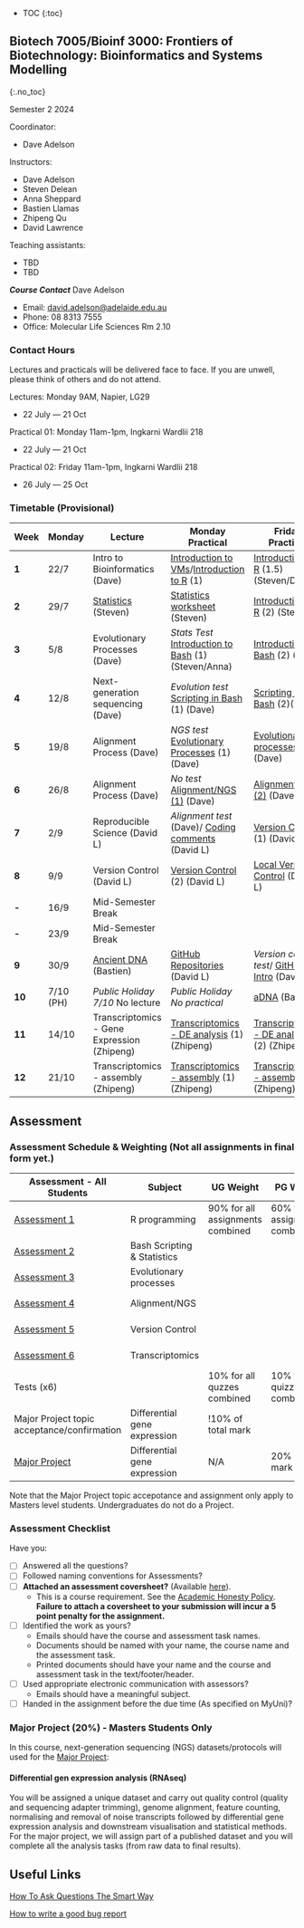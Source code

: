 * TOC
{:toc}

## Biotech 7005/Bioinf 3000: Frontiers of Biotechnology: Bioinformatics and Systems Modelling
{:.no_toc}

Semester 2 2024

Coordinator:
- Dave Adelson

Instructors:
- Dave Adelson
- Steven Delean
- Anna Sheppard
- Bastien Llamas
- Zhipeng Qu
- David Lawrence

Teaching assistants:
- TBD
- TBD

__*Course Contact*__
Dave Adelson
- Email: david.adelson@adelaide.edu.au
- Phone: 08 8313 7555
- Office: Molecular Life Sciences Rm 2.10

### Contact Hours
Lectures and practicals will be delivered face to face. If you are unwell, please think of others and do not attend. 

Lectures: Monday 9AM, Napier, LG29
- 22 July — 21 Oct

Practical 01: Monday 11am-1pm, Ingkarni Wardlii 218
- 22 July — 21 Oct

Practical 02: Friday 11am-1pm, Ingkarni Wardlii 218
- 26 July — 25 Oct

### Timetable (Provisional)

| **Week** | **Monday** |**Lecture**         |**Monday Practical**                                 | **Friday Practical**                              |
|----------|------------|---------------------|--------------------------------------------|------------------------------------------|
| **1**    | 22/7       |Intro to Bioinformatics (Dave)  |[Introduction to VMs]/[Introduction to R] (1)   |[Introduction to R] (1.5) (Steven/Dave)  |
| **2**    | 29/7        |[Statistics][2] (Steven)  |[Statistics worksheet]  (Steven) |[Introduction to R] (2) (Steven)      |
| **3**    | 5/8        |Evolutionary Processes (Dave) |*Stats Test* [Introduction to Bash] (1) (Steven/Anna)  |[Introduction To Bash] (2) (Anna)   |
| **4**    | 12/8       |Next-generation sequencing  (Dave) |*Evolution test* [Scripting in Bash] (1) (Dave)|[Scripting In Bash] (2)(Dave)                   |
| **5**    | 19/8       |Alignment Process (Dave) |*NGS test* [Evolutionary Processes] (1) (Dave) | [Evolutionary processes] (2) (Dave)    |
| **6**    | 26/8       |Alignment Process (Dave) |*No test* [Alignment/NGS (1)] (Dave)  |[Alignment/NGS (2)] (Dave)             |
| **7**    | 2/9        |Reproducible Science (David L)   |*Alignment test* (Dave)/ [Coding comments] (David L)  | [Version Control] (1) (David L)  |
| **8**    | 9/9       |Version Control (David L)   |[Version Control] (2) (David L)    |[Local Version Control] (David L)  |
| **-**    | 16/9       | Mid-Semester Break      |                                        |                                          |
| **-**    | 23/9       | Mid-Semester Break      |                                        |                                          |
| **9**    | 30/9   | [Ancient DNA][11] (Bastien)|[GitHub Repositories] (David L) | *Version control test*/ [GitHub Intro] (David L)   
| **10**   | 7/10 (PH)     | *Public Holiday 7/10* No lecture |*Public Holiday No practical*  |[aDNA][12] (Bastien) |
| **11**   | 14/10      |Transcriptomics - Gene Expression (Zhipeng)  | [Transcriptomics - DE analysis] (1) (Zhipeng) |[Transcriptomics - DE analysis] (2) (Zhipeng) | 
| **12**   | 21/10      |Transcriptomics - assembly (Zhipeng) |[Transcriptomics - assembly] (1) (Zhipeng) | [Transcriptomics - assembly] (2) (Zhipeng)   |


[1]: http://biotech7005.services.adelaide.edu.au/01-bioinformatics.slide
[2]: Lectures/02-statistics.html
[3]: http://biotech7005.services.adelaide.edu.au/03-evoprocess.slide
[4]: http://biotech7005.services.adelaide.edu.au/04-sequencing.slide
[5]: http://biotech7005.services.adelaide.edu.au/05-alignment.slide
[6]: http://biotech7005.services.adelaide.edu.au/05-alignment.slide
[7]: https://university-of-adelaide-bx-masters.github.io/BIOTECH-7005-BIOINF-3000/
[8]: https://university-of-adelaide-bx-masters.github.io/BIOTECH-7005-BIOINF-3000/
[9]: Practicals/VCF_Analysis/Week_8_Practical-VCF_Analysis.md
[10]: Practicals/Transcriptome_Practical/Transcriptome_assembly.md
[11]: https://github.com/University-of-Adelaide-Bx-Masters/BIOTECH-7005-BIOINF-3000/blob/master/Lectures/12_ancient_DNA-compressed.pdf
[12]: https://github.com/University-of-Adelaide-Bx-Masters/BIOTECH-7005-BIOINF-3000/tree/master/Practicals/ancient_DNA_practical


[Introduction to VMs]: Practicals/AWS_RONIN_connection.md
[Introduction to R]: Practicals/R_Practicals
[Introduction To Bash]: Practicals/Bash_Practicals/1_IntroBash.md
[Scripting In Bash]: Practicals/Bash_Practicals/2_BashScripting.md
[Evolutionary processes]: Practicals/evolutionary_prac/evolutionary.md
[Alignment/NGS (1)]: Practicals/NGS_Practicals/1_NGS_Practical1.md
[Alignment/NGS (2)]: Practicals/NGS_Practicals/2_NGS_Practical2.md
[Variant Calling practical]: Practicals/VCF_Analysis/Week_8_Practical-VCF_Analysis.md
[Graphical analyses]: https://github.com/kortschak/graphprac/
[DE gene tutorial]: Tutorials/Tutorial10_DE_analysis.pdf 
[Statistics worksheet]: Tutorials/Wk2_Statistics.html
[Coding comments]: Practicals/Code_comments_practical/code_comments.html
[Reproducible Science]: Practicals/reproducible_science_practical/reproducible_science_practical.html
[Version Control]: Practicals/Version_control_practical/version_control_practical.html
[Local Version Control]: Practicals/local_version_control_practical/local_version_control_practical.html
[GitHub intro]: Practicals/github_intro_practical/github_intro_practical.html
[GitHub repositories]: Practicals/github_repositories_practical/github_repositories_practical.html
[Transcriptomics - DE analysis]: Practicals/Transcriptome_Practical/Transcriptomics_DE_2023.md
[Transcriptomics - assembly]: Practicals/Transcriptome_Practical/Transcriptomics_assembly_2023.md

## Assessment

### Assessment Schedule & Weighting (Not all assignments in final form yet.)

| **Assessment - All Students**                                 | **Subject**                |  **UG Weight**  | **PG Weight** | **Due Date**          |
|--------------------------------------------------------------|-----------------------------|-----------------|------------|-----------------------|
| [Assessment 1](Assignments/Assignment1.md)                   | R programming               |  90% for all assignments combined           | 60% for all assignments combined         | Friday 9/08/24     |
| [Assessment 2](Assignments/Assignment2.md)                   | Bash Scripting & Statistics |              |         | Friday 23/08/24     |
| [Assessment 3](Practicals/evolutionary_prac/evolutionary.md) | Evolutionary processes      |              |          | Friday 30/08/24  |
| [Assessment 4](Assignments/Assignment4.md)                   | Alignment/NGS               |              |          | Friday 13/09/24  |
| [Assessment 5](Assignments/Assignment5.md)                   | Version Control             |              |          | Friday 18/10/24  |
| [Assessment 6](Assignments/Assignment6_transcriptome_assembly.md)      | Transcriptomics   |              |          | Friday 01/11/24    |
| Tests (x6)                                                   |                             |  10%  for all quzzes combined           | 10% for all quizzes combined           |                       |
| Major Project topic acceptance/confirmation | Differential gene expression  | !10% of total mark
| [Major Project](Assignments/major_project_2023.md)                     | Differential gene expression   |  N/A            | 20% of total mark            |  Friday 15/11/24  |


Note that the Major Project topic accepotance and assignment only apply to Masters level students. Undergraduates do not do a Project. 

### Assessment Checklist

Have you:

- [ ] Answered all the questions?
- [ ] Followed naming conventions for Assessments?
- [ ] **Attached an assessment coversheet?** (Available [here](COVERSHEET.md)).
	- This is a course requirement. See the [Academic Honesty Policy](http://www.adelaide.edu.au/policies/230/). **Failure to attach a coversheet to your submission will incur a 5 point penalty for the assignment.** 
- [ ] Identified the work as yours?
	- Emails should have the course and assessment task names.
	- Documents should be named with your name, the course name and the assessment task.
	- Printed documents should have your name and the course and assessment task in the text/footer/header.
- [ ] Used appropriate electronic communication with assessors?
	- Emails should have a meaningful subject.
- [ ] Handed in the assignment before the due time (As specified on MyUni)?

### Major Project (20%) - Masters Students Only

In this course, next-generation sequencing (NGS) datasets/protocols will used for the [Major Project](Assignments/major_project_2024.md):

#### Differential gen expression analysis (RNAseq)  

You will be assigned a unique dataset and carry out quality control (quality and sequencing adapter trimming), genome alignment, feature counting, normalising and removal of noise transcripts followed by differential gene expression analysis and downstream visualisation and statistical methods. For the major project, we will assign part of a published dataset and you will complete all the analysis tasks (from raw data to final results).


## Useful Links

[How To Ask Questions The Smart Way](http://www.catb.org/esr/faqs/smart-questions.html)

[How to write a good bug report](https://musescore.org/en/developers-handbook/how-write-good-bug-report-step-step-instructions)
